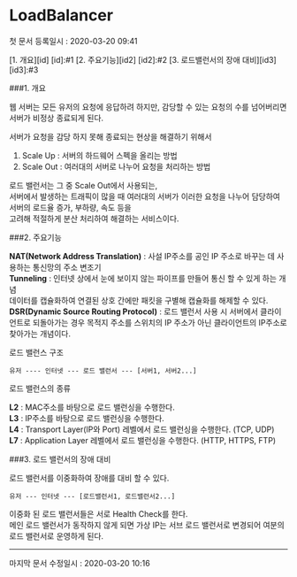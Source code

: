 LoadBalancer
========   
첫 문서 등록일시 : 2020-03-20 09:41   

[1. 개요][id]
[id]:#1
[2. 주요기능][id2]
[id2]:#2
[3. 로드밸런서의 장애 대비][id3]   
[id3]:#3

###1. 개요   

웹 서버는 모든 유저의 요청에 응답하려 하지만, 감당할 수 있는 요청의 수를 넘어버리면 서버가 비정상 종료되게 된다.   

서버가 요청을 감당  하지 못해 종료되는 현상을 해결하기 위해서   
1. Scale Up : 서버의 하드웨어 스펙을 올리는 방법   
2. Scale Out : 여러대의 서버로 나누어 요청을 처리하는 방법   

로드 밸런서는 그 중 Scale Out에서 사용되는,   
서버에서 발생하는 트래픽이 많을 때 여러대의 서버가 이러한 요청을 나누어 담당하여 서버의 로드율 증가, 부하량, 속도 등을   
고려해 적절하게 분산 처리하여 해결하는 서비스이다.   

###2. 주요기능   

**NAT(Network Address Translation)** : 사설 IP주소를 공인 IP 주소로 바꾸는 데 사용하는 통신망의 주소 변조기   
**Tunneling** : 인터넷 상에서 눈에 보이지 않는 파이프를 만들어 통신 할 수 있게 하는 개념   
데이터를 캡슐화하여 연결된 상호 간에만 패킷을 구별해 캡슐화를 해제할 수 있다.   
**DSR(Dynamic Source Routing Protocol)** : 로드 밸런서 사용 시 서버에서 클라이언트로 되돌아가는 경우 목적지 주소를 스위치의 IP 주소가 아닌 클라이언트의 IP주소로 찾아가는 개념이다.   

로드 밸런스 구조   
```
유저 ---- 인터넷 --- 로드 밸런서 --- [서버1, 서버2...]
```

로드 밸런스의 종류   

**L2** : MAC주소를 바탕으로 로드 밸런싱을 수행한다.   
**L3** : IP주소를 바탕으로 로드 밸런싱을 수행한다.   
**L4** : Transport Layer(IP와 Port) 레벨에서 로드 밸런싱을 수행한다. (TCP, UDP)   
**L7** : Application Layer 레벨에서 로드 밸런싱을 수행한다. (HTTP, HTTPS, FTP)   

###3. 로드 밸런서의 장애 대비   

로드 밸런서를 이중화하여 장애를 대비 할 수 있다.   
```
유저 --- 인터넷 --- [로드밸런서1, 로드밸런서2...]
```

이중화 된 로드 밸런서들은 서로 Health Check를 한다.   
메인 로드 밸런서가 동작하지 않게 되면 가상 IP는 서브 로드 밸런서로 변경되어 여분의 로드 밸런서로 운영하게 된다.


***
   마지막 문서 수정일시 : 2020-03-20 10:16